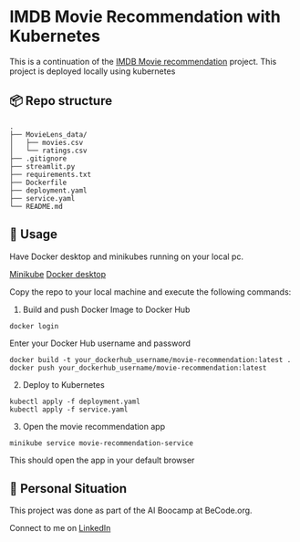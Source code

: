 # IMDB Movie Recommendation with Kubernetes

This is a continuation of the [IMDB Movie recommendation](https://github.com/NicolaasDC/IMDB_Movie_Recommendation) project. This project is deployed locally using kubernetes


## 📦 Repo structure
```
.
├── MovieLens_data/
│   ├── movies.csv
│   └── ratings.csv
├── .gitignore
├── streamlit.py
├── requirements.txt
├── Dockerfile
├── deployment.yaml
├── service.yaml
└── README.md
```

## 🤖 Usage
Have Docker desktop and minikubes running on your local pc.

[Minikube](https://minikube.sigs.k8s.io/docs/start/) 
[Docker desktop](https://www.docker.com/products/docker-desktop/)

Copy the repo to your local machine and execute the following commands:

1. Build and push Docker Image to Docker Hub
```
docker login
```
Enter your Docker Hub username and password
```
docker build -t your_dockerhub_username/movie-recommendation:latest .
docker push your_dockerhub_username/movie-recommendation:latest
```

2. Deploy to Kubernetes
```
kubectl apply -f deployment.yaml
kubectl apply -f service.yaml
```

3. Open the movie recommendation app
```
minikube service movie-recommendation-service
```
This should open the app in your default browser

## 👱 Personal Situation
This project was done as part of the AI Boocamp at BeCode.org.

Connect to me on [LinkedIn](https://www.linkedin.com/in/nicolaas-de-clercq/)


